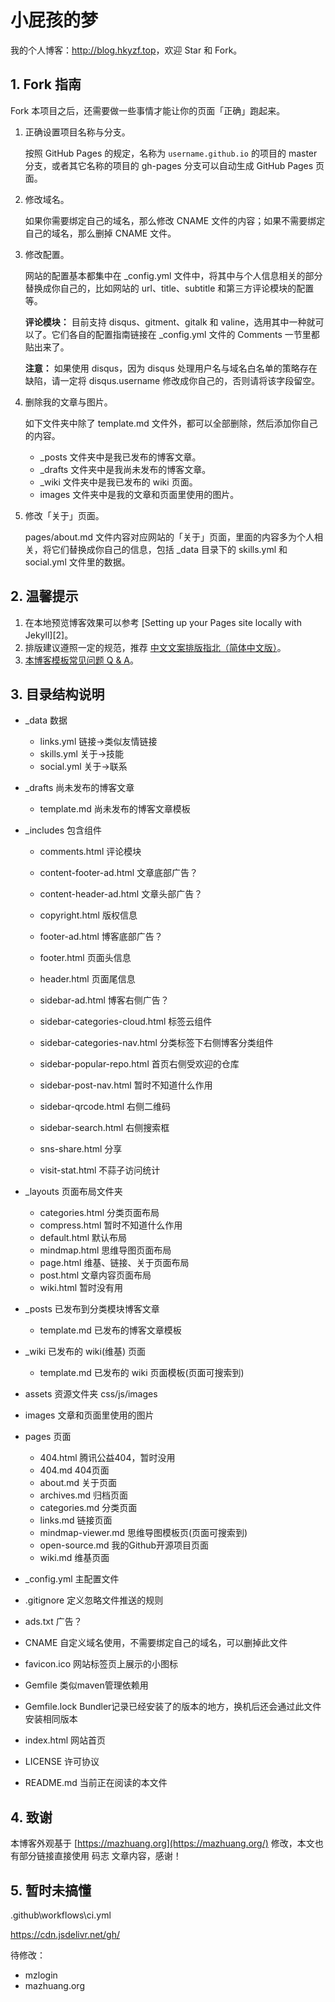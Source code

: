 # 小屁孩的梦

我的个人博客：<http://blog.hkyzf.top>，欢迎 Star 和 Fork。

## 1. Fork 指南

Fork 本项目之后，还需要做一些事情才能让你的页面「正确」跑起来。

1. 正确设置项目名称与分支。

   按照 GitHub Pages 的规定，名称为 `username.github.io` 的项目的 master 分支，或者其它名称的项目的 gh-pages 分支可以自动生成 GitHub Pages 页面。

2. 修改域名。

   如果你需要绑定自己的域名，那么修改 CNAME 文件的内容；如果不需要绑定自己的域名，那么删掉 CNAME 文件。

3. 修改配置。

   网站的配置基本都集中在 \_config.yml 文件中，将其中与个人信息相关的部分替换成你自己的，比如网站的 url、title、subtitle 和第三方评论模块的配置等。

   **评论模块：** 目前支持 disqus、gitment、gitalk 和 valine，选用其中一种就可以了。它们各自的配置指南链接在 \_config.yml 文件的 Comments 一节里都贴出来了。

   **注意：** 如果使用 disqus，因为 disqus 处理用户名与域名白名单的策略存在缺陷，请一定将 disqus.username 修改成你自己的，否则请将该字段留空。

4. 删除我的文章与图片。

   如下文件夹中除了 template.md 文件外，都可以全部删除，然后添加你自己的内容。

   * \_posts 文件夹中是我已发布的博客文章。
   * \_drafts 文件夹中是我尚未发布的博客文章。
   * \_wiki 文件夹中是我已发布的 wiki 页面。
   * images 文件夹中是我的文章和页面里使用的图片。

5. 修改「关于」页面。

   pages/about.md 文件内容对应网站的「关于」页面，里面的内容多为个人相关，将它们替换成你自己的信息，包括 \_data 目录下的 skills.yml 和 social.yml 文件里的数据。

## 2. 温馨提示

1. 在本地预览博客效果可以参考 [Setting up your Pages site locally with Jekyll][2]。
2. 排版建议遵照一定的规范，推荐 [中文文案排版指北（简体中文版）](https://github.com/mzlogin/chinese-copywriting-guidelines)。
3. [本博客模板常见问题 Q & A](https://mazhuang.org/2020/05/03/blog-template-qna/)。

## 3. 目录结构说明

- _data    数据
  - links.yml    链接→类似友情链接
  - skills.yml    关于→技能
  - social.yml    关于→联系
  
- _drafts    尚未发布的博客文章
  
  - template.md    尚未发布的博客文章模板
  
- _includes 包含组件
  - comments.html    评论模块
  - content-footer-ad.html    文章底部广告？
  - content-header-ad.html    文章头部广告？
  - copyright.html    版权信息
  - footer-ad.html    博客底部广告？

  - footer.html    页面头信息
  - header.html    页面尾信息
  - sidebar-ad.html    博客右侧广告？
  - sidebar-categories-cloud.html    标签云组件
  - sidebar-categories-nav.html    分类标签下右侧博客分类组件
  - sidebar-popular-repo.html    首页右侧受欢迎的仓库
  - sidebar-post-nav.html    暂时不知道什么作用
  - sidebar-qrcode.html    右侧二维码
  - sidebar-search.html    右侧搜索框
  - sns-share.html    分享
  - visit-stat.html    不蒜子访问统计

- _layouts    页面布局文件夹
  - categories.html    分类页面布局
  - compress.html    暂时不知道什么作用
  - default.html    默认布局
  - mindmap.html    思维导图页面布局
  - page.html    维基、链接、关于页面布局
  - post.html    文章内容页面布局
  - wiki.html    暂时没有用
  
- _posts    已发布到分类模块博客文章
  
  - template.md    已发布的博客文章模板
  
- _wiki    已发布的 wiki(维基) 页面
  
  - template.md    已发布的 wiki 页面模板(页面可搜索到)
  
- assets    资源文件夹 css/js/images

- images    文章和页面里使用的图片

- pages    页面
  
  - 404.html    腾讯公益404，暂时没用
  - 404.md    404页面
  - about.md    关于页面
  - archives.md    归档页面
  - categories.md    分类页面
  - links.md    链接页面
  - mindmap-viewer.md    思维导图模板页(页面可搜索到)
  - open-source.md    我的Github开源项目页面
  - wiki.md    维基页面
  
- _config.yml    主配置文件

- .gitignore    定义忽略文件推送的规则

- ads.txt    广告？

- CNAME    自定义域名使用，不需要绑定自己的域名，可以删掉此文件

- favicon.ico    网站标签页上展示的小图标

- Gemfile    类似maven管理依赖用

- Gemfile.lock    Bundler记录已经安装了的版本的地方，换机后还会通过此文件安装相同版本

- index.html    网站首页

- LICENSE    许可协议

- README.md    当前正在阅读的本文件

## 4. 致谢

本博客外观基于 [https://mazhuang.org](https://mazhuang.org/) 修改，本文也有部分链接直接使用 码志 文章内容，感谢！



## 5. 暂时未搞懂

.github\workflows\ci.yml

<!-- vim-markdown-toc GFM -->
<!-- vim-markdown-toc -->

https://cdn.jsdelivr.net/gh/

待修改：

- mzlogin
- mazhuang.org